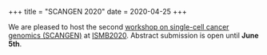 +++
title = "SCANGEN 2020"
date = 2020-04-25
+++

We are pleased to host the second [workshop on single-cell cancer genomics (SCANGEN)](http://www.scangen.org) at [ISMB2020](https://www.iscb.org/ismb2020). Abstract submission is open until **June 5th**.
